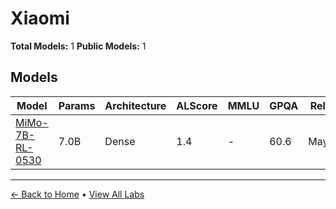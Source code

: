 # Xiaomi

**Total Models:** 1
**Public Models:** 1

## Models

| Model | Params | Architecture | ALScore | MMLU | GPQA | Released | Status |
|-------|--------|--------------|---------|------|------|----------|--------|
| [MiMo-7B-RL-0530](../models/xiaomi/mimo-7b-rl-0530.md) | 7.0B | Dense | 1.4 | - | 60.6 | May/2025 | 🟢 |

---

[← Back to Home](../README.md) • [View All Labs](../labs/)

